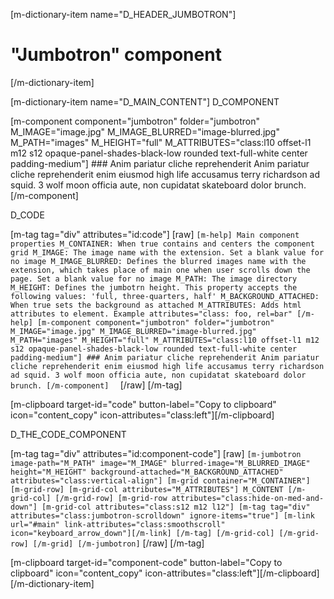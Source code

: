 [m-dictionary-item name="D_HEADER_JUMBOTRON"]
  # "Jumbotron" component
[/m-dictionary-item]

[m-dictionary-item name="D_MAIN_CONTENT"]
  D_COMPONENT

  [m-component component="jumbotron" folder="jumbotron" M_IMAGE="image.jpg" M_IMAGE_BLURRED="image-blurred.jpg" M_PATH="images" M_HEIGHT="full" M_ATTRIBUTES="class:l10 offset-l1 m12 s12 opaque-panel-shades-black-low rounded text-full-white center padding-medium"]
    ### Anim pariatur cliche reprehenderit
    Anim pariatur cliche reprehenderit enim eiusmod high life accusamus terry richardson ad squid. 3 wolf moon officia aute, non cupidatat skateboard dolor brunch.
  [/m-component]   

  D_CODE

  [m-tag tag="div" attributes="id:code"]
    [raw]
    ```
    [m-help]
      Main component properties
      M_CONTAINER: When true contains and centers the component grid
      M_IMAGE: The image name with the extension. Set a blank value for no image
      M_IMAGE_BLURRED: Defines the blurred images name with the extension, which takes place of main one when user scrolls down the page. Set a blank value for no image
      M_PATH: The image directory
      M_HEIGHT: Defines the jumbotrn height. This property accepts the following values: 'full, three-quarters, half'
      M_BACKGROUND_ATTACHED: When true sets the background as attached
      M_ATTRIBUTES: Adds html attributes to element. Example attributes="class: foo, rel=bar"
    [/m-help]
    [m-component component="jumbotron" folder="jumbotron" M_IMAGE="image.jpg" M_IMAGE_BLURRED="image-blurred.jpg" M_PATH="images" M_HEIGHT="full" M_ATTRIBUTES="class:l10 offset-l1 m12 s12 opaque-panel-shades-black-low rounded text-full-white center padding-medium"]
      ### Anim pariatur cliche reprehenderit
      Anim pariatur cliche reprehenderit enim eiusmod high life accusamus terry richardson ad squid. 3 wolf moon officia aute, non cupidatat skateboard dolor brunch.
    [/m-component]  
    ```
    [/raw]
  [/m-tag]  

  [m-clipboard target-id="code" button-label="Copy to clipboard" icon="content_copy" icon-attributes="class:left"][/m-clipboard]

  D_THE_CODE_COMPONENT

  [m-tag tag="div" attributes="id:component-code"]
    [raw]
    ```
    [m-jumbotron image-path="M_PATH" image="M_IMAGE" blurred-image="M_BLURRED_IMAGE" height="M_HEIGHT" background-attached="M_BACKGROUND_ATTACHED" attributes="class:vertical-align"]
      [m-grid container="M_CONTAINER"]
        [m-grid-row]
          [m-grid-col attributes="M_ATTRIBUTES"]
            M_CONTENT
          [/m-grid-col]
        [/m-grid-row]
        [m-grid-row attributes="class:hide-on-med-and-down"]
          [m-grid-col attributes="class:s12 m12 l12"]
            [m-tag tag="div" attributes="class:jumbotron-scrolldown" ignore-items="true"]
              [m-link url="#main" link-attributes="class:smoothscroll" icon="keyboard_arrow_down"][/m-link]
            [/m-tag]
          [/m-grid-col]
        [/m-grid-row]
      [/m-grid]
    [/m-jumbotron]
    ```
    [/raw]
  [/m-tag]  

  [m-clipboard target-id="component-code" button-label="Copy to clipboard" icon="content_copy" icon-attributes="class:left"][/m-clipboard]
[/m-dictionary-item]
